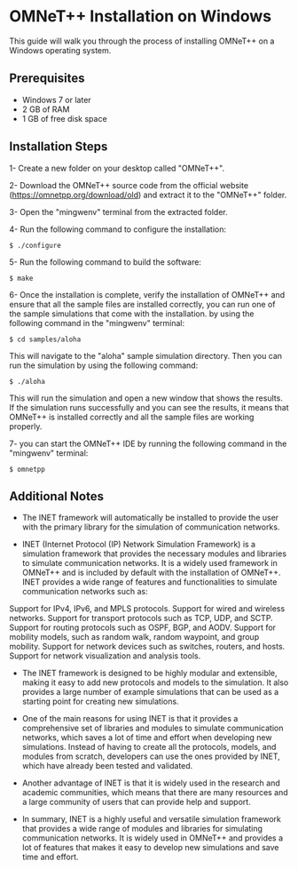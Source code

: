 
OMNeT++ Installation on Windows
======================

This guide will walk you through the process of installing OMNeT++ on a Windows operating system.


Prerequisites
---------------------

* Windows 7 or later
* 2 GB of RAM
* 1 GB of free disk space

Installation Steps
---------------------

1- Create a new folder on your desktop called "OMNeT++".

2- Download the OMNeT++ source code from the official website (https://omnetpp.org/download/old) and extract it to the "OMNeT++" folder.

3- Open the "mingwenv" terminal from the extracted folder.

4- Run the following command to configure the installation:
```
$ ./configure
```

5- Run the following command to build the software:

```
$ make
```

6- Once the installation is complete, verify the installation of OMNeT++ and ensure that all the sample files are installed correctly, you can run one of the sample simulations that come with the installation. by using the following command in the "mingwenv" terminal:
```
$ cd samples/aloha
```
This will navigate to the "aloha" sample simulation directory. Then you can run the simulation by using the following command:

```
$ ./aloha
``` 
This will run the simulation and open a new window that shows the results. If the simulation runs successfully and you can see the results, it means that OMNeT++ is installed correctly and all the sample files are working properly.


7-   you can start the OMNeT++ IDE by running the following command in the "mingwenv" terminal:
```
$ omnetpp
``` 
Additional Notes
---------------------
* The INET framework will automatically be installed to provide the user with the primary library for the simulation of communication networks.

* INET (Internet Protocol (IP) Network Simulation Framework) is a simulation framework that provides the necessary modules and libraries to simulate communication networks. It is a widely used framework in OMNeT++ and is included by default with the installation of OMNeT++. INET provides a wide range of features and functionalities to simulate communication networks such as:

Support for IPv4, IPv6, and MPLS protocols.
Support for wired and wireless networks.
Support for transport protocols such as TCP, UDP, and SCTP.
Support for routing protocols such as OSPF, BGP, and AODV.
Support for mobility models, such as random walk, random waypoint, and group mobility.
Support for network devices such as switches, routers, and hosts.
Support for network visualization and analysis tools.

* The INET framework is designed to be highly modular and extensible, making it easy to add new protocols and models to the simulation. It also provides a large number of example simulations that can be used as a starting point for creating new simulations.

* One of the main reasons for using INET is that it provides a comprehensive set of libraries and modules to simulate communication networks, which saves a lot of time and effort when developing new simulations. Instead of having to create all the protocols, models, and modules from scratch, developers can use the ones provided by INET, which have already been tested and validated.

* Another advantage of INET is that it is widely used in the research and academic communities, which means that there are many resources and a large community of users that can provide help and support.

* In summary, INET is a highly useful and versatile simulation framework that provides a wide range of modules and libraries for simulating communication networks. It is widely used in OMNeT++ and provides a lot of features that makes it easy to develop new simulations and save time and effort.
